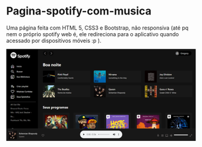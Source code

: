 # Pagina-spotify-com-musica
Uma página feita com HTML 5, CSS3 e Bootstrap, não responsiva (até pq nem o próprio spotify web é, ele redireciona para o aplicativo quando acessado por dispositivos móveis :p ).

<img src="https://github.com/gregoryi2/Pagina-spotify-com-musica/blob/main/Print.png">

